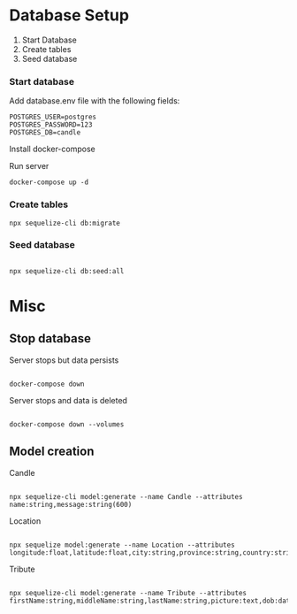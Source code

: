 # Database Setup

1. Start Database
2. Create tables
3. Seed database

### Start database

Add database.env file with the following fields:

```
POSTGRES_USER=postgres
POSTGRES_PASSWORD=123
POSTGRES_DB=candle
```

Install docker-compose

Run server

```
docker-compose up -d
```

### Create tables

```
npx sequelize-cli db:migrate
```

### Seed database

```

npx sequelize-cli db:seed:all

```

# Misc

## Stop database

Server stops but data persists

```

docker-compose down

```

Server stops and data is deleted

```

docker-compose down --volumes

```

## Model creation

Candle

```

npx sequelize-cli model:generate --name Candle --attributes name:string,message:string(600)

```

Location

```

npx sequelize model:generate --name Location --attributes longitude:float,latitude:float,city:string,province:string,country:string

```

Tribute

```

npx sequelize-cli model:generate --name Tribute --attributes firstName:string,middleName:string,lastName:string,picture:text,dob:date,dod:date,tribute:string,title:string,workplace:string,city:string,province:string,country:string

```
